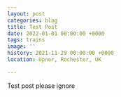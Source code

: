 ```yaml
---
layout: post
categories: blog
title: Test Post
date: 2022-01-01 00:00:00 +0000
tags: trains
image: ''
history: 2021-11-29 00:00:00 +0000
location: Upnor, Rochester, UK

---
```

Test post please ignore
